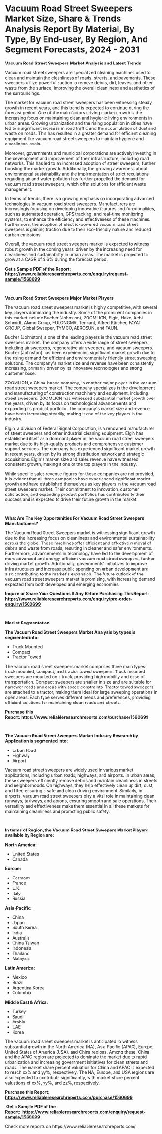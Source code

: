 <p><h1>Vacuum Road Street Sweepers Market Size, Share & Trends Analysis Report By Material, By Type, By End-user, By Region, And Segment Forecasts, 2024 - 2031</h1></p><p><strong>Vacuum Road Street Sweepers Market Analysis and Latest Trends</strong></p>
<p><p>Vacuum road street sweepers are specialized cleaning machines used to clean and maintain the cleanliness of roads, streets, and pavements. These sweepers utilize powerful suction to remove debris, dirt, leaves, and other waste from the surface, improving the overall cleanliness and aesthetics of the surroundings.</p><p>The market for vacuum road street sweepers has been witnessing steady growth in recent years, and this trend is expected to continue during the forecast period. One of the main factors driving market growth is the increasing focus on maintaining clean and hygienic living environments in urban areas. Growing urbanization and the rising population in cities have led to a significant increase in road traffic and the accumulation of dust and waste on roads. This has resulted in a greater demand for efficient cleaning equipment like vacuum road street sweepers to maintain hygiene and cleanliness levels.</p><p>Moreover, governments and municipal corporations are actively investing in the development and improvement of their infrastructure, including road networks. This has led to an increased adoption of street sweepers, further boosting the market growth. Additionally, the growing awareness about environmental sustainability and the implementation of strict regulations regarding air and water pollution has further propelled the demand for vacuum road street sweepers, which offer solutions for efficient waste management.</p><p>In terms of trends, there is a growing emphasis on incorporating advanced technologies in vacuum road street sweepers. Manufacturers are increasingly focusing on developing innovative features and functionalities, such as automated operation, GPS tracking, and real-time monitoring systems, to enhance the efficiency and effectiveness of these machines. Furthermore, the adoption of electric-powered vacuum road street sweepers is gaining traction due to their eco-friendly nature and reduced carbon emissions.</p><p>Overall, the vacuum road street sweepers market is expected to witness robust growth in the coming years, driven by the increasing need for cleanliness and sustainability in urban areas. The market is projected to grow at a CAGR of 9.6% during the forecast period.</p></p>
<p><strong>Get a Sample PDF of the Report:&nbsp; <a href="https://www.reliableresearchreports.com/enquiry/request-sample/1560699">https://www.reliableresearchreports.com/enquiry/request-sample/1560699</a></strong></p>
<p>&nbsp;</p>
<p><strong>Vacuum Road Street Sweepers Major Market Players</strong></p>
<p><p>The vacuum road street sweepers market is highly competitive, with several key players dominating the industry. Some of the prominent companies in this market include Bucher (Johnston), ZOOMLION, Elgin, Hako, Aebi Schmidt, Alamo Group, FULONGMA, Tennant, Alfred Kärcher, FAYAT GROUP, Global Sweeper, TYMCO, AEROSUN, and FAUN.</p><p>Bucher (Johnston) is one of the leading players in the vacuum road street sweepers market. The company offers a wide range of street sweepers, including air sweepers, regenerative air sweepers, and vacuum sweepers. Bucher (Johnston) has been experiencing significant market growth due to the rising demand for efficient and environmentally friendly street sweeping solutions. The company's market size and revenue have been consistently increasing, primarily driven by its innovative technologies and strong customer base.</p><p>ZOOMLION, a China-based company, is another major player in the vacuum road street sweepers market. The company specializes in the development and manufacturing of construction machinery and equipment, including street sweepers. ZOOMLION has witnessed substantial market growth over the years, driven by its focus on technological advancements and expanding its product portfolio. The company's market size and revenue have been increasing steadily, making it one of the key players in the industry.</p><p>Elgin, a division of Federal Signal Corporation, is a renowned manufacturer of street sweepers and other industrial cleaning equipment. Elgin has established itself as a dominant player in the vacuum road street sweepers market due to its high-quality products and comprehensive customer support services. The company has experienced significant market growth in recent years, driven by its strong distribution network and strategic acquisitions. Elgin's market size and sales revenue have witnessed consistent growth, making it one of the top players in the industry.</p><p>While specific sales revenue figures for these companies are not provided, it is evident that all three companies have experienced significant market growth and have established themselves as key players in the vacuum road street sweepers market. Their commitment to innovation, customer satisfaction, and expanding product portfolios has contributed to their success and is expected to drive their future growth in the market.</p></p>
<p>&nbsp;</p>
<p><strong>What Are The Key Opportunities For Vacuum Road Street Sweepers Manufacturers?</strong></p>
<p><p>The Vacuum Road Street Sweepers market is witnessing significant growth due to the increasing focus on cleanliness and environmental sustainability across the globe. These machines offer efficient and effective removal of debris and waste from roads, resulting in cleaner and safer environments. Furthermore, advancements in technology have led to the development of more advanced and energy-efficient vacuum road street sweepers, further driving market growth. Additionally, governments' initiatives to improve infrastructures and increase public spending on urban development are also contributing to the market's expansion. The future outlook of the vacuum road street sweepers market is promising, with increasing demand expected from both developed and emerging economies.</p></p>
<p><strong>Inquire or Share Your Questions If Any Before Purchasing This Report: <a href="https://www.reliableresearchreports.com/enquiry/pre-order-enquiry/1560699">https://www.reliableresearchreports.com/enquiry/pre-order-enquiry/1560699</a></strong></p>
<p>&nbsp;</p>
<p><strong>Market Segmentation</strong></p>
<p><strong>The Vacuum Road Street Sweepers Market Analysis by types is segmented into:</strong></p>
<p><ul><li>Truck Mounted</li><li>Compact</li><li>Tractor Towed</li></ul></p>
<p><p>The vacuum road street sweepers market comprises three main types: truck mounted, compact, and tractor towed sweepers. Truck mounted sweepers are mounted on a truck, providing high mobility and ease of transportation. Compact sweepers are smaller in size and are suitable for narrower roads and areas with space constraints. Tractor towed sweepers are attached to a tractor, making them ideal for large sweeping operations in open areas. Each type serves different needs and preferences, providing efficient solutions for maintaining clean roads and streets.</p></p>
<p><strong>Purchase this Report:&nbsp;<a href="https://www.reliableresearchreports.com/purchase/1560699">https://www.reliableresearchreports.com/purchase/1560699</a></strong></p>
<p>&nbsp;</p>
<p><strong>The Vacuum Road Street Sweepers Market Industry Research by Application is segmented into:</strong></p>
<p><ul><li>Urban Road</li><li>Highway</li><li>Airport</li></ul></p>
<p><p>Vacuum road street sweepers are widely used in various market applications, including urban roads, highways, and airports. In urban areas, these sweepers efficiently remove debris and maintain cleanliness in streets and neighborhoods. On highways, they help effectively clean up dirt, dust, and litter, ensuring a safe and clean driving environment. Similarly, in airports, vacuum road street sweepers play a vital role in maintaining clean runways, taxiways, and aprons, ensuring smooth and safe operations. Their versatility and effectiveness make them essential in all these markets for maintaining cleanliness and promoting public safety.</p></p>
<p>&nbsp;</p>
<p><strong>In terms of Region, the Vacuum Road Street Sweepers Market Players available by Region are:</strong></p>
<p>
    <p> <strong> North America: </strong>
        <ul>
            <li>United States</li>
            <li>Canada</li>
        </ul>
        </p> 
    <p> <strong> Europe: </strong>
        <ul>
            <li>Germany</li>
            <li>France</li>
            <li>U.K.</li>
            <li>Italy</li>
            <li>Russia</li>
        </ul>
        </p> 
    <p> <strong> Asia-Pacific: </strong>
        <ul>
            <li>China</li>
            <li>Japan</li>
            <li>South Korea</li>
            <li>India</li>
            <li>Australia</li>
            <li>China Taiwan</li>
            <li>Indonesia</li>
            <li>Thailand</li>
            <li>Malaysia</li>
        </ul>
        </p> 
    <p> <strong> Latin America: </strong>
        <ul>
            <li>Mexico</li>
            <li>Brazil</li>
            <li>Argentina Korea</li>
            <li>Colombia</li>
        </ul>
        </p> 
    <p> <strong> Middle East & Africa: </strong>
        <ul>
            <li>Turkey</li>
            <li>Saudi</li>
            <li>Arabia</li>
            <li>UAE</li>
            <li>Korea</li>
        </ul>
    </p>
    </p>
<p><p>The vacuum road street sweepers market is anticipated to witness substantial growth in the North America (NA), Asia Pacific (APAC), Europe, United States of America (USA), and China regions. Among these, China and the APAC region are projected to dominate the market due to rapid urbanization and increasing government initiatives for clean streets and roads. The market share percent valuation for China and APAC is expected to reach xx% and yy%, respectively. The NA, Europe, and USA regions are also expected to contribute significantly, with market share percent valuations of xx%, yy%, and zz%, respectively.</p></p>
<p><strong>Purchase this Report: <a href="https://www.reliableresearchreports.com/purchase/1560699">https://www.reliableresearchreports.com/purchase/1560699</a></strong></p>
<p>&nbsp;<strong>Get a Sample PDF of the Report:&nbsp;&nbsp;<a href="https://www.reliableresearchreports.com/enquiry/request-sample/1560699">https://www.reliableresearchreports.com/enquiry/request-sample/1560699</a></strong></p>
<p><strong></strong></p>
<p>Check more reports on https://www.reliableresearchreports.com/</p>